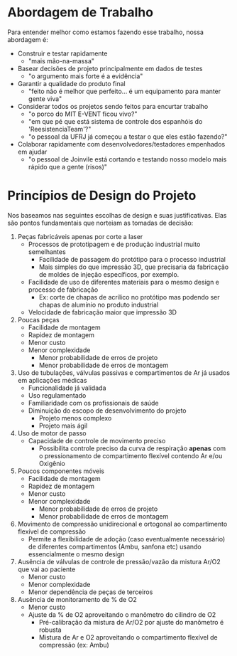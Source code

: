 # Abordagem de Trabalho

Para entender melhor como estamos fazendo esse trabalho, nossa abordagem é:

- Construir e testar rapidamente
  - "mais mão-na-massa"
- Basear decisões de projeto principalmente em dados de testes
  - "o argumento mais forte é a evidência"
- Garantir a qualidade do produto final
  - "feito não é melhor que perfeito... é um equipamento para manter gente viva"
- Considerar todos os projetos sendo feitos para encurtar trabalho
  - "o porco do MIT E-VENT ficou vivo?"
  - "em que pé que está sistema de controle dos espanhóis do 'ReesistenciaTeam'?"
  - "o pessoal da UFRJ já começou a testar o que eles estão fazendo?"
- Colaborar rapidamente com desenvolvedores/testadores empenhados em ajudar
  - "o pessoal de Joinvile está cortando e testando nosso modelo mais rápido que a gente (risos)"

# Princípios de Design do Projeto

Nos baseamos nas seguintes escolhas de design e suas justificativas. Elas são pontos fundamentais que norteiam as tomadas de decisão:

1. Peças fabricáveis apenas por corte a laser
    - Processos de prototipagem e de produção industrial muito semelhantes
      - Facilidade de passagem do protótipo para o processo industrial
      - Mais simples do que impressão 3D, que precisaria da fabricação de moldes de injeção específicos, por exemplo.
    - Facilidade de uso de diferentes materiais para o mesmo design e processo de fabricação
      - Ex: corte de chapas de acrílico no protótipo mas podendo ser chapas de alumínio no produto industrial
    - Velocidade de fabricação maior que impressão 3D
2. Poucas peças
    - Facilidade de montagem
    - Rapidez de montagem
    - Menor custo
    - Menor complexidade
      - Menor probabilidade de erros de projeto
      - Menor probabilidade de erros de montagem
3. Uso de tubulações, válvulas passivas e compartimentos de Ar já usados em aplicações médicas
    - Funcionalidade já validada
    - Uso regulamentado
    - Familiaridade com os profissionais de saúde
    - Diminuição do escopo de desenvolvimento do projeto
      - Projeto menos complexo
      - Projeto mais ágil
4. Uso de motor de passo
    - Capacidade de controle de movimento preciso
      - Possibilita controle preciso da curva de respiração **apenas** com o pressionamento de compartimento flexível contendo Ar e/ou Oxigênio
5. Poucos componentes móveis
    - Facilidade de montagem
    - Rapidez de montagem
    - Menor custo
    - Menor complexidade
      - Menor probabilidade de erros de projeto
      - Menor probabilidade de erros de montagem
6. Movimento de compressão unidirecional e ortogonal ao compartimento flexível de compressão
    - Permite a flexibilidade de adoção (caso eventualmente necessário) de diferentes compartimentos (Ambu, sanfona etc) usando essencialmente o mesmo design
7. Ausência de válvulas de controle de pressão/vazão da mistura Ar/O2 que vai ao paciente
    - Menor custo
    - Menor complexidade
    - Menor dependência de peças de terceiros
8. Ausência de monitoramento de % de O2
    - Menor custo
    - Ajuste da % de O2 aproveitando o manômetro do cilindro de O2
      - Pré-calibração da mistura de Ar/O2 por ajuste do manômetro é robusta
      - Mistura de Ar e O2 aproveitando o compartimento flexível de compressão (ex: Ambu)
